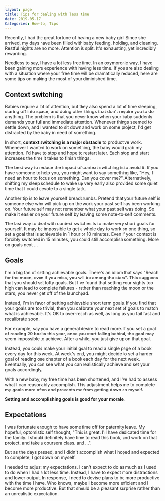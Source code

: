 ```yaml
---
layout: page
title: Tips for dealing with less time
date: 2019-05-17
Categories: How-to, Tips
---
```

Recently, I had the great fortune of having a new baby girl. Since she arrived, my days have been filled with baby feeding, holding, and cleaning. Restful nights are no more. Attention is split. It's exhausting, yet incredibly rewarding.

Needless to say, I have a lot less free time. In an oxymoronic way, I have been gaining more experience with having less time. If you are also dealing with a situation where your free time will be dramatically reduced, here are some tips on making the most of your diminished time. 

## Context switching
Babies require a lot of attention, but they also spend a lot of time sleeping, staring off into space, and doing other things that don't require you to do anything. The problem is that you never know when your baby suddenly demands your full and immediate attention. Whenever things seemed to settle down, and I wanted to sit down and work on some project, I'd get distracted by the baby in need of something.

In short, **context switching is a major obstacle** to productive work. Whenever I wanted to work on something, the baby would grab my attention. I'd have to stop and hope to restart later. Each stop and start increases the time it takes to finish things. 

The best way to reduce the impact of context switching is to avoid it. If you have someone to help you, you might want to say something like, "Hey, I need an hour to focus on something. Can you cover me?". Alternatively, shifting my sleep schedule to wake up very early also provided some quiet time that I could devote to a single task.

Another tip is to leave yourself breadcrumbs. Pretend that your future self is someone else who will pick up on the work your past self has been working on. Your future self may not remember what your past self was doing. So make it easier on your future self by leaving some note-to-self comments.

The last way to deal with context switches is to make very short goals for yourself. It may be impossible to get a whole day to work on one thing, so set a goal that is achievable in 1 hour or 10 minutes. Even if your context is forcibly switched in 15 minutes, you could still accomplish something. More on goals next ...

## Goals
I'm a big fan of setting achievable goals. There's an idiom that says "Reach for the moon, even if you miss, you will be among the stars". This suggests that you should set lofty goals. But I've found that setting your sights too high can lead to complete failures - rather than reaching the moon or the stars, you never get off of the launchpad.

Instead, I'm in favor of setting achievable short term goals. If you find that your goals are too trivial, then you calibrate your next set of goals to match what is achievable. It's OK to over-reach as well, as long as you fail fast and recalibrate soon.  

For example, say you have a general desire to read more. If you set a goal of reading 20 books this year, once you start falling behind, the goal may seem impossible to achieve. After a while, you just give up on that goal.

Instead, you could make your initial goal to read a single page of a book every day for this week. At week's end, you might decide to set a harder goal of reading one chapter of a book each day for the next week. Eventually, you can see what you can realistically achieve and set your goals accordingly. 

With a new baby, my free time has been shortened, and I've had to assess what I can reasonably accomplish. This adjustment helps me to complete my goals more often and prevents me from getting down on myself. 

**Setting and accomplishing goals is good for your morale.**

## Expectations
I was fortunate enough to have some time off for paternity leave. My hopeful, optomistic self thought, "This is great. I'll have dedicated time for the family. I should definitely have time to read this book, and work on that project, and take a coursera class, and ...". 

But as the days passed, and I didn't accomplish what I hoped and expected to complete, I got down on myself.

I needed to adjust my expectations. I can't expect to do as much as I used to do when I had a lot less time. Instead, I have to expect more distractions and lower output. In response, I need to devise plans to be more productive with the time I have. Who knows, maybe I become more efficient and I become more productive. But that should be a pleasant surprise rather than an unrealistic expectation.
